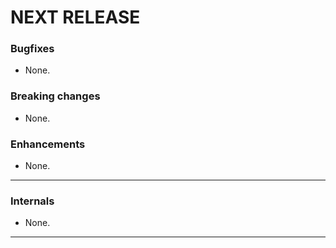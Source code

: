 # NEXT RELEASE

### Bugfixes

* None.

### Breaking changes

* None.

### Enhancements

* None.

-----------

### Internals

* None.

----------------------------------------------

